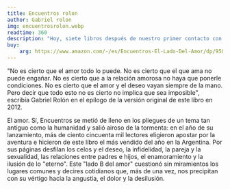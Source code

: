 ```yaml
---
title: Encuentros rolon
author: Gabriel rolon
img: encuentrosrolon.webp
readtime: 360
description: "Hoy, siete libros después de nuestro primer contacto con los lectores, elijo darle a Encuentros su versión definitiva"
buy:
    arg: https://www.amazon.com/-/es/Encuentros-El-Lado-Del-Amor/dp/9504928366/ref=sr_1_3?__mk_es_US=%C3%85M%C3%85%C5%BD%C3%95%C3%91&s=books&sr=1-3
---
```


"No es cierto que el amor todo lo puede. No es cierto que el que ama no puede engañar. No es cierto que a la relación amorosa no haya que ponerle condiciones. No es cierto que el amor y el deseo vayan siempre de la mano. Pero decir que todo esto no es cierto no implica que sea imposible", escribía Gabriel Rolón en el epílogo de la versión original de este libro en 2012.

El amor. Sí, Encuentros se metió de lleno en los pliegues de un tema tan antiguo como la humanidad y salió airoso de la tormenta: en el año de su lanzamiento, más de ciento cincuenta mil lectores eligieron apostar por la aventura e hicieron de este libro el más vendido del año en la Argentina. Por sus páginas desfilan los celos y el deseo, la infidelidad, la pareja y la sexualidad, las relaciones entre padres e hijos, el enamoramiento y la ilusión de lo "eterno". Este "lado B del amor" cuestionó sin miramientos los lugares comunes y decires cotidianos que, más de una vez, nos precipitan con su vértigo hacia la angustia, el dolor y la desilusión.
